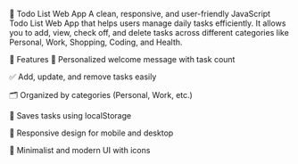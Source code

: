 📝 Todo List Web App
A clean, responsive, and user-friendly JavaScript Todo List Web App that helps users manage daily tasks efficiently. It allows you to add, view, check off, and delete tasks across different categories like Personal, Work, Shopping, Coding, and Health.

🚀 Features
👋 Personalized welcome message with task count

✅ Add, update, and remove tasks easily

🗂️ Organized by categories (Personal, Work, etc.)

💾 Saves tasks using localStorage

📱 Responsive design for mobile and desktop

🎨 Minimalist and modern UI with icons
